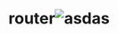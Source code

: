 # router![asdas](https://github.com/MehmetEminDanli/router/assets/94761029/8cd3f824-c031-4d72-b9af-b5c028e35722)
